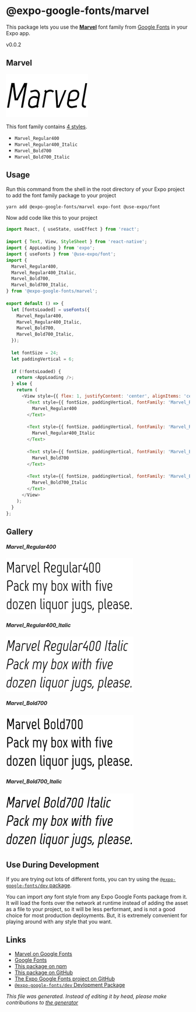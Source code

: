 # @expo-google-fonts/marvel

This package lets you use the [**Marvel**](https://fonts.google.com/specimen/Marvel) font family from [Google Fonts](https://fonts.google.com/) in your Expo app.

v0.0.2

## Marvel

![Marvel](./font-family.png)

This font family contains [4 styles](#gallery).

- `Marvel_Regular400`
- `Marvel_Regular400_Italic`
- `Marvel_Bold700`
- `Marvel_Bold700_Italic`

## Usage

Run this command from the shell in the root directory of your Expo project to add the font family package to your project
```sh
yarn add @expo-google-fonts/marvel expo-font @use-expo/font
```

Now add code like this to your project
```js
import React, { useState, useEffect } from 'react';

import { Text, View, StyleSheet } from 'react-native';
import { AppLoading } from 'expo';
import { useFonts } from '@use-expo/font';
import {
  Marvel_Regular400,
  Marvel_Regular400_Italic,
  Marvel_Bold700,
  Marvel_Bold700_Italic,
} from '@expo-google-fonts/marvel';

export default () => {
  let [fontsLoaded] = useFonts({
    Marvel_Regular400,
    Marvel_Regular400_Italic,
    Marvel_Bold700,
    Marvel_Bold700_Italic,
  });

  let fontSize = 24;
  let paddingVertical = 6;

  if (!fontsLoaded) {
    return <AppLoading />;
  } else {
    return (
      <View style={{ flex: 1, justifyContent: 'center', alignItems: 'center' }}>
        <Text style={{ fontSize, paddingVertical, fontFamily: 'Marvel_Regular400' }}>
          Marvel_Regular400
        </Text>

        <Text style={{ fontSize, paddingVertical, fontFamily: 'Marvel_Regular400_Italic' }}>
          Marvel_Regular400_Italic
        </Text>

        <Text style={{ fontSize, paddingVertical, fontFamily: 'Marvel_Bold700' }}>
          Marvel_Bold700
        </Text>

        <Text style={{ fontSize, paddingVertical, fontFamily: 'Marvel_Bold700_Italic' }}>
          Marvel_Bold700_Italic
        </Text>
      </View>
    );
  }
};

```

## Gallery

##### Marvel_Regular400
![Marvel_Regular400](./3762fad5facc07dfebad111a683192dbddb8dc02a4a43406d2c79a4303b11b95.ttf.png)

##### Marvel_Regular400_Italic
![Marvel_Regular400_Italic](./aaf0a4ec8425cfad4c7d8c41f37da8d7de878baf6fe877de46e9bb6a21afa443.ttf.png)

##### Marvel_Bold700
![Marvel_Bold700](./84edf56bb5528f4a5a646cc54e1df7f8b8f0acfcab08ba176e2140d05e3576dc.ttf.png)

##### Marvel_Bold700_Italic
![Marvel_Bold700_Italic](./3b41fd323f8f2702af4eac210e3a7aaccc576298b28256bf11c98cba436c90c9.ttf.png)


## Use During Development

If you are trying out lots of different fonts, you can try using the [`@expo-google-fonts/dev` package](https://www.npmjs.com/package/@expo-google-fonts/dev).

You can import *any* font style from any Expo Google Fonts package from it. It will load the fonts
over the network at runtime instead of adding the asset as a file to your project, so it will be 
less performant, and is not a good choice for most production deployments. But, it is extremely convenient
for playing around with any style that you want.

## Links

- [Marvel on Google Fonts](https://fonts.google.com/specimen/Marvel)
- [Google Fonts](https://fonts.google.com/)
- [This package on npm](https://www.npmjs.com/package/@expo-google-fonts/marvel)
- [This package on GitHub](https://github.com/expo/google-fonts/tree/master/font-packages/marvel)
- [The Expo Google Fonts project on GitHub](https://github.com/expo/google-fonts)
- [`@expo-google-fonts/dev` Devlopment Package](https://github.com/expo/google-fonts/tree/master/font-packages/dev)


*This file was generated. Instead of editing it by head, please make contributions to [the generator](https://github.com/expo/google-fonts/tree/master/packages/generator)*
